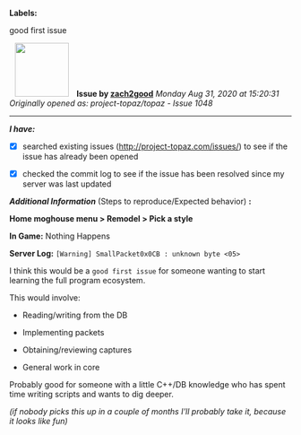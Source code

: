 **Labels:**

good first issue



<a href="https://github.com/zach2good"><img src="https://avatars3.githubusercontent.com/u/1389729?v=4" width="96" height="96" hspace="10"></img></a> **Issue by [zach2good](https://github.com/zach2good)**
_Monday Aug 31, 2020 at 15:20:31_
_Originally opened as: project-topaz/topaz - Issue 1048_

----

<!-- place 'x' mark between square [] brackets to checkmark box -->
**_I have:_**

- [x] searched existing issues (http://project-topaz.com/issues/) to see if the issue has already been opened
- [x] checked the commit log to see if the issue has been resolved since my server was last updated

**_Additional Information_** (Steps to reproduce/Expected behavior) **:** 

**Home moghouse menu > Remodel > Pick a style**

**In Game:** Nothing Happens
**Server Log:** `[Warning] SmallPacket0x0CB : unknown byte <05>`

I think this would be a `good first issue` for someone wanting to start learning the full program ecosystem. 
This would involve:
- Reading/writing from the DB
- Implementing packets
- Obtaining/reviewing captures
- General work in core

Probably good for someone with a little C++/DB knowledge who has spent time writing scripts and wants to dig deeper.

_(if nobody picks this up in a couple of months I'll probably take it, because it looks like fun)_
